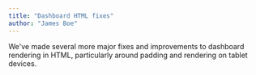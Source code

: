 ```yaml
---
title: "Dashboard HTML fixes"
author: "James Boe"
---
```

We've made several more major fixes and improvements to dashboard rendering in HTML, particularly around padding and rendering on tablet devices.<!--more-->